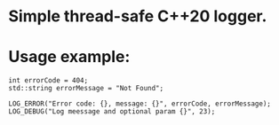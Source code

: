 # Simple thread-safe C++20 logger.

# Usage example:

    int errorCode = 404;
    std::string errorMessage = "Not Found";

    LOG_ERROR("Error code: {}, message: {}", errorCode, errorMessage);
    LOG_DEBUG("Log meessage and optional param {}", 23);

